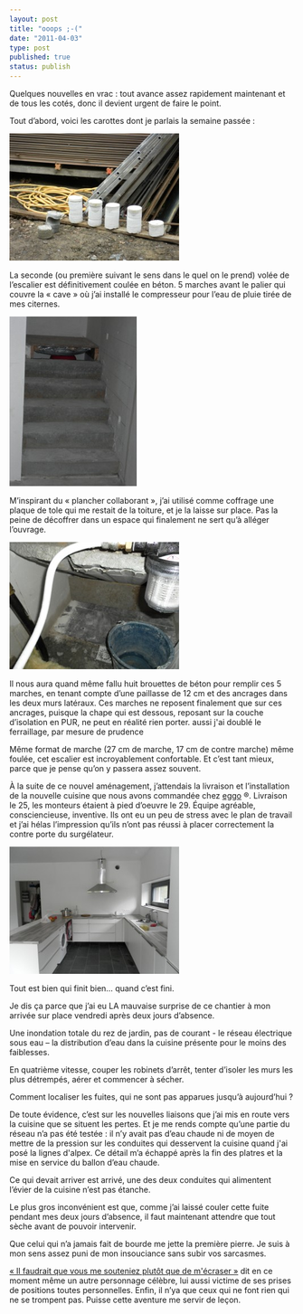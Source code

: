 ```yaml
---
layout: post
title: "ooops ;-("
date: "2011-04-03"
type: post
published: true
status: publish
---
```


Quelques nouvelles en vrac : tout avance assez rapidement maintenant et de tous les cotés, donc il devient urgent de faire le point.

Tout d’abord, voici les carottes dont je parlais la semaine passée :

[![](/images/2011/04/SAM_1015-300x225.jpg "SAMSUNG DIGITAL CAMERA")](/images/2011/04/SAM_1015.jpg)

La seconde (ou première suivant le sens dans le quel on le prend) volée de l’escalier est définitivement coulée en béton. 5 marches avant le palier qui couvre la « cave » où j’ai installé le compresseur pour l’eau de pluie tirée de mes citernes.

[![](/images/2011/04/SAM_1018-225x300.jpg "SAMSUNG DIGITAL CAMERA")](/images/2011/04/SAM_1018.jpg)

M’inspirant du « plancher collaborant », j’ai utilisé comme coffrage une plaque de tole qui me restait de la toiture, et je la laisse sur place. Pas la peine de décoffrer dans un espace qui finalement ne sert qu’à alléger l’ouvrage.

[![](/images/2011/04/SAM_1022-300x225.jpg "SAMSUNG DIGITAL CAMERA")](/images/2011/04/SAM_1022.jpg)

Il nous aura quand même fallu huit brouettes de béton pour remplir ces 5 marches, en tenant compte d’une paillasse de 12 cm et des ancrages dans les deux murs latéraux. Ces marches ne reposent finalement que sur ces ancrages, puisque la chape qui est dessous, reposant sur la couche d’isolation en PUR, ne peut en réalité rien porter. aussi j'ai doublé le ferraillage, par mesure de prudence

Même format de marche (27 cm de marche, 17 cm de contre marche) même foulée, cet escalier est incroyablement confortable. Et c’est tant mieux, parce que je pense qu’on y passera assez souvent.

À la suite de ce nouvel aménagement, j’attendais la livraison et l’installation de la nouvelle cuisine que nous avons commandée chez [eggo](http://www.eggo.be/kitchen-house-francais/index.php) ®. Livraison le 25, les monteurs étaient à pied d’oeuvre le 29. Équipe agréable, consciencieuse, inventive. Ils ont eu un peu de stress avec le plan de travail et j’ai hélas l’impression qu’ils n’ont pas réussi à placer correctement la contre porte du surgélateur.

[![](/images/2011/04/SAM_1007-300x225.jpg "SAMSUNG DIGITAL CAMERA")](/images/2011/04/SAM_1007.jpg)

Tout est bien qui finit bien… quand c’est fini.

Je dis ça parce que j’ai eu LA mauvaise surprise de ce chantier à mon arrivée sur place vendredi après deux jours d’absence.

Une inondation totale du rez de jardin, pas de courant - le réseau électrique sous eau – la distribution d’eau dans la cuisine présente pour le moins des faiblesses.

En quatrième vitesse, couper les robinets d’arrêt, tenter d’isoler les murs les plus détrempés, aérer et commencer à sécher.

Comment localiser les fuites, qui ne sont pas apparues jusqu’à aujourd’hui ?

De toute évidence, c’est sur les nouvelles liaisons que j’ai mis en route vers la cuisine que se situent les pertes. Et je me rends compte qu’une partie du réseau n’a pas été testée : il n’y avait pas d’eau chaude ni de moyen de mettre de la pression sur les conduites qui desservent la cuisine quand j'ai posé la lignes d'alpex. Ce détail m’a échappé après la fin des platres et la mise en service du ballon d’eau chaude.

Ce qui devait arriver est arrivé, une des deux conduites qui alimentent l’évier de la cuisine n’est pas étanche.

Le plus gros inconvénient est que, comme j’ai laissé couler cette fuite pendant mes deux jours d’absence, il faut maintenant attendre que tout sèche avant de pouvoir intervenir.

Que celui qui n’a jamais fait de bourde me jette la première pierre. Je suis à mon sens assez puni de mon insouciance sans subir vos sarcasmes.

[« Il faudrait que vous me souteniez plutôt que de m'écraser »](http://www.lalibre.be/actu/belgique/article/652547/le-prince-laurent-demande-a-la-presse-de-le-soutenir-plutot-que-de-l-ecraser.html ) dit en ce moment même un autre personnage célèbre, lui aussi victime de ses prises de positions toutes personnelles. Enfin, il n’ya que ceux qui ne font rien qui ne se trompent pas. Puisse cette aventure me servir de leçon.
